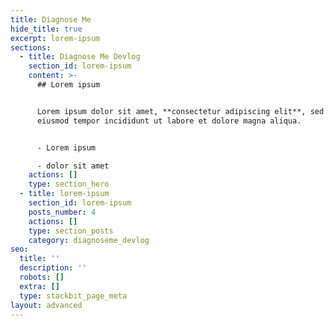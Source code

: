 ```yaml
---
title: Diagnose Me
hide_title: true
excerpt: lorem-ipsum
sections:
  - title: Diagnose Me Devlog
    section_id: lorem-ipsum
    content: >-
      ## Lorem ipsum


      Lorem ipsum dolor sit amet, **consectetur adipiscing elit**, sed do
      eiusmod tempor incididunt ut labore et dolore magna aliqua.


      - Lorem ipsum

      - dolor sit amet
    actions: []
    type: section_hero
  - title: lorem-ipsum
    section_id: lorem-ipsum
    posts_number: 4
    actions: []
    type: section_posts
    category: diagnoseme_devlog
seo:
  title: ''
  description: ''
  robots: []
  extra: []
  type: stackbit_page_meta
layout: advanced
---
```

